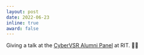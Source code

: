 ```yaml
---
layout: post
date: 2022-06-23
inline: true
award: false
---
```


Giving a talk at the [CyberVSR Alumni Panel](https://www.rit.edu/cybersecurity/cybervsr) at RIT. :woman_teacher:
